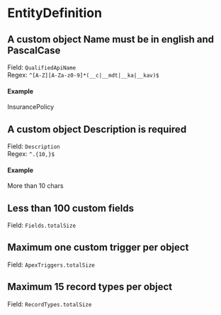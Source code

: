 # EntityDefinition
## A custom object Name must be in english and PascalCase
Field: `QualifiedApiName`   
Regex: `^[A-Z][A-Za-z0-9]*(__c|__mdt|__ka|__kav)$`    
#### Example
InsurancePolicy  


## A custom object Description is required
Field: `Description`   
Regex: `^.{10,}$`    
#### Example
More than 10 chars  


## Less than 100 custom fields
Field: `Fields.totalSize`   



## Maximum one custom trigger per object
Field: `ApexTriggers.totalSize`   



## Maximum 15 record types per object
Field: `RecordTypes.totalSize`   


